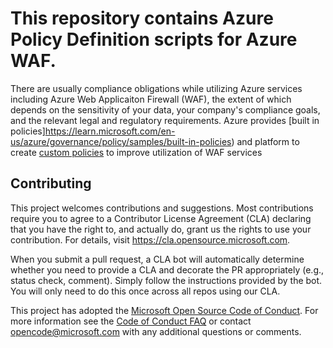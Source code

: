 # This repository contains Azure Policy Definition scripts for Azure WAF. 

There are usually compliance obligations while utilizing Azure services including Azure Web Applicaiton Firewall (WAF), the extent of which depends on the sensitivity of your data, your company's compliance goals, and the relevant legal and regulatory requirements. Azure provides [built in policies]https://learn.microsoft.com/en-us/azure/governance/policy/samples/built-in-policies) and platform to create [custom policies](https://learn.microsoft.com/en-us/azure/governance/policy/tutorials/create-custom-policy-definition) to improve utilization of WAF services


## Contributing

This project welcomes contributions and suggestions.  Most contributions require you to agree to a
Contributor License Agreement (CLA) declaring that you have the right to, and actually do, grant us
the rights to use your contribution. For details, visit https://cla.opensource.microsoft.com.

When you submit a pull request, a CLA bot will automatically determine whether you need to provide
a CLA and decorate the PR appropriately (e.g., status check, comment). Simply follow the instructions
provided by the bot. You will only need to do this once across all repos using our CLA.

This project has adopted the [Microsoft Open Source Code of Conduct](https://opensource.microsoft.com/codeofconduct/).
For more information see the [Code of Conduct FAQ](https://opensource.microsoft.com/codeofconduct/faq/) or
contact [opencode@microsoft.com](mailto:opencode@microsoft.com) with any additional questions or comments.
